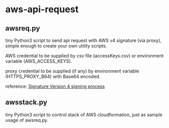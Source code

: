 # aws-api-request

## awsreq.py
tiny Python3 script to send api request with AWS v4 signature (via proxy),
simple enough to create your own utility scripts.

AWS credential to be supplied by csv file (accessKeys.csv) or environment variable (AWS_ACCESS_KEYS).

proxy credential to be supplied (if any) by environment variable (HTTPS_PROXY_B64) with Base64 encoded.

reference:
  [Signature Version 4 signing process](https://docs.aws.amazon.com/ja_jp/general/latest/gr/signature-version-4.html)

## awsstack.py
tiny Python3 script to control stack of AWS cloudformation,
just as sample usage of awsreq.py.
